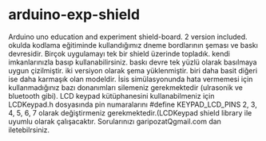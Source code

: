 # arduino-exp-shield
Arduino uno education and experiment shield-board. 2 version included.
okulda kodlama eğitiminde kullandığımız dneme bordlarının şeması ve baskı devresidir. Birçok uygulamayı tek bir shield üzerinde topladık. kendi imkanlarınızla basıp kullanabilirsiniz. baskı devre tek yüzlü olarak basılmaya uygun çizilmiştir. iki versiyon olarak şema yüklenmiştir. biri daha basit diğeri ise daha karmaşık olan modeldir. İsis simülasyonunda hata vermemesi için kullanmadığınız bazı donanımları silemeniz gerekmektedir (ulrasonik ve bluetooth gibi). LCD keypad kütüphanesini kullanabilmeniz için LCDKeypad.h dosyasında pin numaralarını #define KEYPAD_LCD_PINS 2, 3, 4, 5, 6, 7 olarak değiştirmeniz gerekmektedir.(LCDKeypad shield library ile uyumlu olarak çalışacaktır. Sorularınızı garipozatQgmail.com dan iletebilrsiniz.
